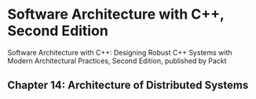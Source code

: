 # Software Architecture with C++, Second Edition

Software Architecture with C++: Designing Robust C++ Systems with Modern Architectural Practices, Second Edition, published by Packt

## Chapter 14: Architecture of Distributed Systems
